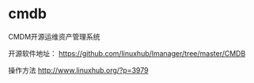 # cmdb
CMDM开源运维资产管理系统

开源软件地址：
https://github.com/linuxhub/lmanager/tree/master/CMDB


操作方法
http://www.linuxhub.org/?p=3979
